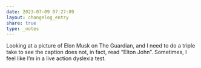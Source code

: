 ```yaml
---
date: 2023-07-09 07:27:09
layout: changelog_entry
share: true
type: _notes
---
```

Looking at a picture of Elon Musk on The Guardian, and I need to do a triple take to see the caption does not, in fact, read “Elton John”. Sometimes, I feel like I’m in a live action dyslexia test. 
